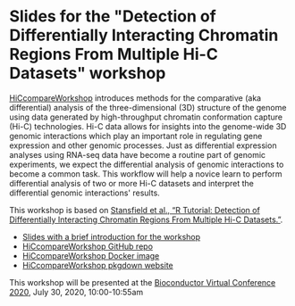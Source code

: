 # Slides for the "Detection of Differentially Interacting Chromatin Regions From Multiple Hi-C Datasets" workshop

[HiCcompareWorkshop](https://github.com/mdozmorov/HiCcompareWorkshop) introduces methods for the comparative (aka differential) analysis of the three-dimensional (3D) structure of the genome using data generated by high-throughput chromatin conformation capture (Hi-C) technologies. Hi-C data allows for insights into the genome-wide 3D genomic interactions which play an important role in regulating gene expression and other genomic processes. Just as differential expression analyses using RNA-seq data have become a routine part of genomic experiments, we expect the differential analysis of genomic interactions to become a common task. This workflow will help a novice learn to perform differential analysis of two or more Hi-C datasets and interpret the differential genomic interactions' results. 

This workshop is based on [Stansfield et al., “R Tutorial: Detection of Differentially Interacting Chromatin Regions From Multiple Hi-C Datasets.”](https://currentprotocols.onlinelibrary.wiley.com/doi/abs/10.1002/cpbi.76). 

- [Slides with a brief introduction for the workshop](https://mdozmorov.github.io/Talk_HiCcompare/Talk_HiCcompare.html)
- [HiCcompareWorkshop GitHub repo](https://github.com/mdozmorov/HiCcompareWorkshop)
- [HiCcompareWorkshop Docker image](https://hub.docker.com/repository/docker/mdozmorov/hiccompareworkshop)
- [HiCcompareWorkshop pkgdown website](https://mdozmorov.github.io/HiCcompareWorkshop/)

This workshop will be presented at the [Bioconductor Virtual Conference 2020](https://bioc2020.bioconductor.org/), July 30, 2020, 10:00-10:55am
